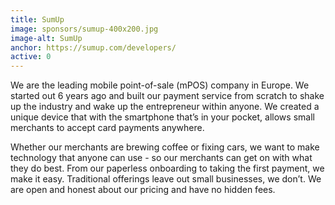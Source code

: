 ```yaml
---
title: SumUp
image: sponsors/sumup-400x200.jpg
image-alt: SumUp
anchor: https://sumup.com/developers/
active: 0
---
```

We are the leading mobile point-of-sale (mPOS) company in Europe. We started out 6 years ago and built our payment service from scratch to shake up the industry and wake up the entrepreneur within anyone. We created a unique device that with the smartphone that’s in your pocket, allows small merchants to accept card payments anywhere.

Whether our merchants are brewing coffee or fixing cars, we want to make technology that anyone can use - so our merchants can get on with what they do best. From our paperless onboarding to taking the first payment, we make it easy. Traditional offerings leave out small businesses, we don’t. We are open and honest about our pricing and have no hidden fees.
